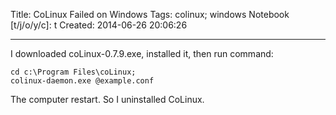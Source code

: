 Title: CoLinux  Failed on Windows
Tags: colinux; windows
Notebook [t/j/o/y/c]: t
Created: 2014-06-26 20:06:26

------

I downloaded coLinux-0.7.9.exe, installed it, then run command:

    cd c:\Program Files\coLinux;
    colinux-daemon.exe @example.conf

The computer restart. So I uninstalled CoLinux.
